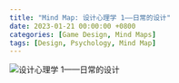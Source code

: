 ```yaml
---
title: "Mind Map: 设计心理学 1——日常的设计"
date: 2023-01-21 00:00:00 +0800
categories: [Game Design, Mind Maps]
tags: [Design, Psychology, Mind Map]
---
```


![设计心理学 1——日常的设计](/assets/img/GameDesignNotes/MindMaps/Design1.png)